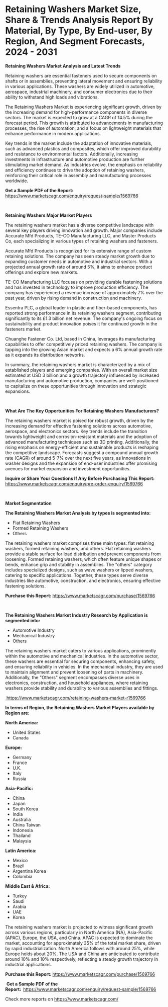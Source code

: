 <p><h1>Retaining Washers Market Size, Share & Trends Analysis Report By Material, By Type, By End-user, By Region, And Segment Forecasts, 2024 - 2031</h1></p><p><strong>Retaining Washers Market Analysis and Latest Trends</strong></p>
<p><p>Retaining washers are essential fasteners used to secure components on shafts or in assemblies, preventing lateral movement and ensuring reliability in various applications. These washers are widely utilized in automotive, aerospace, industrial machinery, and consumer electronics due to their ability to withstand high loads and vibrations.</p><p>The Retaining Washers Market is experiencing significant growth, driven by the increasing demand for high-performance components in diverse sectors. The market is expected to grow at a CAGR of 14.5% during the forecast period. This growth is attributed to advancements in manufacturing processes, the rise of automation, and a focus on lightweight materials that enhance performance in modern applications.</p><p>Key trends in the market include the adaptation of innovative materials, such as advanced plastics and composites, which offer improved durability and resistance to environmental factors. Additionally, increasing investments in infrastructure and automotive production are further stimulating market demand. As industries evolve, the emphasis on reliability and efficiency continues to drive the adoption of retaining washers, reinforcing their critical role in assembly and manufacturing processes worldwide.</p></p>
<p><strong>Get a Sample PDF of the Report:&nbsp;</strong> <a href="https://www.marketscagr.com/enquiry/request-sample/1569766?utm_campaign=1868&utm_medium=2&utm_source=Github&utm_content=ia&utm_term=29122024&utm_id=retaining-washers">https://www.marketscagr.com/enquiry/request-sample/1569766</a></p>
<p>&nbsp;</p>
<p><strong>Retaining Washers Major Market Players</strong></p>
<p><p>The retaining washers market has a diverse competitive landscape with several key players driving innovation and growth. Major companies include Accurate Mfd Products, TE-CO Manufacturing LLC, and Master Products Co, each specializing in various types of retaining washers and fasteners.</p><p>Accurate Mfd Products is recognized for its extensive range of custom retaining solutions. The company has seen steady market growth due to expanding customer needs in automotive and industrial sectors. With a projected annual growth rate of around 5%, it aims to enhance product offerings and explore new markets.</p><p>TE-CO Manufacturing LLC focuses on providing durable fastening solutions and has invested in technology to improve production efficiency. The company has experienced a revenue increase of approximately 7% over the past year, driven by rising demand in construction and machinery.</p><p>Essentra PLC, a global leader in plastic and fiber-based components, has reported strong performance in its retaining washers segment, contributing significantly to its £1.3 billion net revenue. The company's ongoing focus on sustainability and product innovation poises it for continued growth in the fasteners market.</p><p>Chuanghe Fastener Co. Ltd, based in China, leverages its manufacturing capabilities to offer competitively priced retaining washers. The company is tapping into the growing Asian market and expects a 6% annual growth rate as it expands its distribution networks.</p><p>In summary, the retaining washers market is characterized by a mix of established players and emerging companies. With an overall market size estimated at USD 3 billion and a growth trajectory influenced by increased manufacturing and automotive production, companies are well-positioned to capitalize on these opportunities through innovation and strategic expansions.</p></p>
<p>&nbsp;</p>
<p><strong>What Are The Key Opportunities For Retaining Washers Manufacturers?</strong></p>
<p><p>The retaining washers market is poised for robust growth, driven by the increasing demand for effective fastening solutions across automotive, aerospace, and electronics sectors. Key trends include the transition towards lightweight and corrosion-resistant materials and the adoption of advanced manufacturing techniques such as 3D printing. Additionally, the rising emphasis on energy-efficient and sustainable products is reshaping the competitive landscape. Forecasts suggest a compound annual growth rate (CAGR) of around 5-7% over the next five years, as innovations in washer designs and the expansion of end-user industries offer promising avenues for market expansion and investment opportunities.</p></p>
<p><strong>Inquire or Share Your Questions If Any Before Purchasing This Report:</strong> <a href="https://www.marketscagr.com/enquiry/pre-order-enquiry/1569766?utm_campaign=1868&utm_medium=2&utm_source=Github&utm_content=ia&utm_term=29122024&utm_id=retaining-washers">https://www.marketscagr.com/enquiry/pre-order-enquiry/1569766</a></p>
<p>&nbsp;</p>
<p><strong>Market Segmentation</strong></p>
<p><strong>The Retaining Washers Market Analysis by types is segmented into:</strong></p>
<p><ul><li>Flat Retaining Washers</li><li>Formed Retaining Washers</li><li>Others</li></ul></p>
<p><p>The retaining washers market comprises three main types: flat retaining washers, formed retaining washers, and others. Flat retaining washers provide a stable surface for load distribution and prevent components from loosening. Formed retaining washers, which often feature unique shapes or bends, enhance grip and stability in assemblies. The "others" category includes specialized designs, such as wave washers or lipped washers, catering to specific applications. Together, these types serve diverse industries like automotive, construction, and electronics, ensuring effective fastening solutions.</p></p>
<p><strong>Purchase this Report:&nbsp;</strong><a href="https://www.marketscagr.com/purchase/1569766?utm_campaign=1868&utm_medium=2&utm_source=Github&utm_content=ia&utm_term=29122024&utm_id=retaining-washers">https://www.marketscagr.com/purchase/1569766</a></p>
<p>&nbsp;</p>
<p><strong>The Retaining Washers Market Industry Research by Application is segmented into:</strong></p>
<p><ul><li>Automotive Industry</li><li>Mechanical Industry</li><li>Others</li></ul></p>
<p><p>The retaining washers market caters to various applications, prominently within the automotive and mechanical industries. In the automotive sector, these washers are essential for securing components, enhancing safety, and ensuring reliability in vehicles. In the mechanical industry, they are used to maintain alignment and prevent loosening of parts in machinery. Additionally, the "Others" segment encompasses diverse uses in electronics, construction, and household appliances, where retaining washers provide stability and durability to various assemblies and fittings.</p></p>
<p><a href="https://www.marketscagr.com/retaining-washers-market-r1569766?utm_campaign=1868&utm_medium=2&utm_source=Github&utm_content=ia&utm_term=29122024&utm_id=retaining-washers">&nbsp;https://www.marketscagr.com/retaining-washers-market-r1569766</a></p>
<p><strong>In terms of Region, the Retaining Washers Market Players available by Region are:</strong></p>
<p>
    <p> <strong> North America: </strong>
        <ul>
            <li>United States</li>
            <li>Canada</li>
        </ul>
        </p> 
    <p> <strong> Europe: </strong>
        <ul>
            <li>Germany</li>
            <li>France</li>
            <li>U.K.</li>
            <li>Italy</li>
            <li>Russia</li>
        </ul>
        </p> 
    <p> <strong> Asia-Pacific: </strong>
        <ul>
            <li>China</li>
            <li>Japan</li>
            <li>South Korea</li>
            <li>India</li>
            <li>Australia</li>
            <li>China Taiwan</li>
            <li>Indonesia</li>
            <li>Thailand</li>
            <li>Malaysia</li>
        </ul>
        </p> 
    <p> <strong> Latin America: </strong>
        <ul>
            <li>Mexico</li>
            <li>Brazil</li>
            <li>Argentina Korea</li>
            <li>Colombia</li>
        </ul>
        </p> 
    <p> <strong> Middle East & Africa: </strong>
        <ul>
            <li>Turkey</li>
            <li>Saudi</li>
            <li>Arabia</li>
            <li>UAE</li>
            <li>Korea</li>
        </ul>
    </p>
    </p>
<p><p>The retaining washers market is projected to witness significant growth across various regions, particularly in North America (NA), Asia-Pacific (APAC), Europe, the USA, and China. APAC is expected to dominate the market, accounting for approximately 35% of the total market share, driven by rapid industrialization. North America follows with around 25%, while Europe holds about 20%. The USA and China are anticipated to contribute around 10% and 10% respectively, reflecting a steady growth trajectory in industrial applications.</p></p>
<p><strong>Purchase this Report: </strong><a href="https://www.marketscagr.com/purchase/1569766?utm_campaign=1868&utm_medium=2&utm_source=Github&utm_content=ia&utm_term=29122024&utm_id=retaining-washers">https://www.marketscagr.com/purchase/1569766</a></p>
<p>&nbsp;<strong>Get a Sample PDF of the Report:&nbsp;&nbsp;</strong><a href="https://www.marketscagr.com/enquiry/request-sample/1569766?utm_campaign=1868&utm_medium=2&utm_source=Github&utm_content=ia&utm_term=29122024&utm_id=retaining-washers">https://www.marketscagr.com/enquiry/request-sample/1569766</a></p>
<p><strong></strong></p>
<p>Check more reports on <a href="https://www.marketscagr.com/?utm_campaign=1868&utm_medium=2&utm_source=Github&utm_content=ia&utm_term=29122024&utm_id=retaining-washers">https://www.marketscagr.com/</a></p>